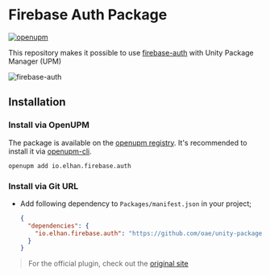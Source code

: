 # Firebase Auth Package

[![openupm](https://img.shields.io/npm/v/io.elhan.firebase.auth?label=openupm&registry_uri=https://package.openupm.com)](https://openupm.com/packages/io.elhan.firebase.auth/)

This repository makes it possible to use [firebase-auth](https://firebase.google.com/docs/unity/setup) with Unity Package Manager (UPM)

![firebase-auth](https://i.imgur.com/P4Vuh10.png)

## Installation

### Install via OpenUPM

The package is available on the [openupm registry](https://openupm.com). It's recommended to install it via [openupm-cli](https://github.com/openupm/openupm-cli).

```
openupm add io.elhan.firebase.auth
```

### Install via Git URL

- Add following dependency to `Packages/manifest.json` in your project;

  ```json
  {
    "dependencies": {
      "io.elhan.firebase.auth": "https://github.com/oae/unity-package-firebase-auth.git#0.1.0",
    }
  }
  ```

> For the official plugin, check out the [original site](https://firebase.google.com/docs/unity/setup)
